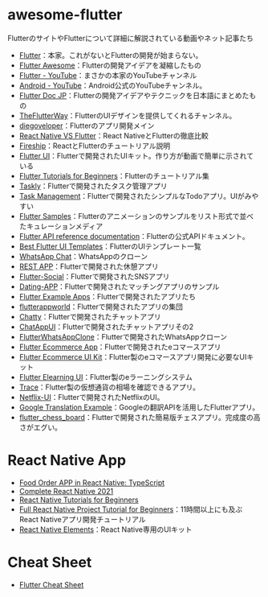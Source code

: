 # awesome-flutter

FlutterのサイトやFlutterについて詳細に解説されている動画やネット記事たち

* [Flutter](https://flutter.dev/)：本家。これがないとFlutterの開発が始まらない。
* [Flutter Awesome](https://flutterawesome.com/)：Flutterの開発アイデアを凝縮したもの
* [Flutter - YouTube](https://www.youtube.com/c/flutterdev)：まさかの本家のYouTubeチャンネル
* [Android - YouTube](https://www.youtube.com/channel/UC9M7-jzdU8CVrQo1JwmIdWA)：Android公式のYouTubeチャンネル。
* [Flutter Doc JP](https://flutter.ctrnost.com/)：Flutterの開発アイデアやテクニックを日本語にまとめたもの
* [TheFlutterWay](https://www.youtube.com/c/TheFlutterWay)：FlutterのUIデザインを提供してくれるチャンネル。
* [diegoveloper](https://www.youtube.com/c/diegoveloper/featured)：Flutterのアプリ開発メイン
* [React Native VS Flutter](https://www.youtube.com/watch?v=X8ipUgXH6jw&t=6s&pp=ugMICgJqYRABGAE%3D)：React NativeとFlutterの徹底比較
* [Fireship](https://www.youtube.com/c/Fireship)：ReactとFlutterのチュートリアル説明
* [Flutter UI](https://www.youtube.com/playlist?list=PLgGjX33Qsw-FIWxoI2IJf7zsHyxzuFfK5)：Flutterで開発されたUIキット。作り方が動画で簡単に示されている
* [Flutter Tutorials for Beginners](https://www.youtube.com/watch?v=GQJovou6zuE&list=PL3nPgdhXQtHfC53Kl7oWsoq7TSX3e64Y1)：Flutterのチュートリアル集
* [Taskly](https://github.com/JobinBiju/Taskly)：Flutterで開発されたタスク管理アプリ
* [Task Management](https://github.com/iahmadamin/task_management)：Flutterで開発されたシンプルなTodoアプリ。UIがみやすい
* [Flutter Samples](https://flutter.github.io/samples/#)：Flutterのアニメーションのサンプルをリスト形式で並べたキュレーションメディア
* [Flutter API reference documentation](https://api.flutter.dev/index.html)：Flutterの公式APIドキュメント。
* [Best Flutter UI Templates](https://github.com/mitesh77/Best-Flutter-UI-Templates)：FlutterのUIテンプレート一覧
* [WhatsApp Chat](https://github.com/VB10/WhatsApp-Chat)：WhatsAppのクローン
* [REST APP](https://github.com/theindianappguy/rest_app)：Flutterで開発された休憩アプリ
* [Flutter-Social](https://github.com/emrade/flutter-social)：Flutterで開発されたSNSアプリ
* [Dating-APP](https://github.com/ngocaiyeu/dating-app-client)：Flutterで開発されたマッチングアプリのサンプル
* [Flutter Example Apps](https://github.com/iampawan/FlutterExampleApps)：Flutterで開発されたアプリたち
* [flutterappworld](https://flutterappworld.com/)：Flutterで開発されたアプリの集団
* [Chatty](https://github.com/lazlanrafar/Chatty)：Flutterで開発されたチャットアプリ
* [ChatAppUI](https://github.com/codewithguru/ChatAppUI)：Flutterで開発されたチャットアプリその2
* [FlutterWhatsAppClone](https://github.com/iampawan/FlutterWhatsAppClone)：Flutterで開発されたWhatsAppクローン
* [Flutter Ecommerce App](https://github.com/TheAlphamerc/flutter_ecommerce_app)：Flutterで開発されたeコマースアプリ
* [Flutter Ecommerce UI Kit](https://github.com/Furqankhanzada/flutter_eCommerce_ui_kit)：Flutter製のeコマースアプリ開発に必要なUIキット
* [Flutter Elearning UI](https://github.com/Hash-Studios/e-learning-app)：Flutter製のeラーニングシステム
* [Trace](https://github.com/trentpiercy/trace)：Flutter製の仮想通貨の相場を確認できるアプリ。
* [Netflix-UI](https://github.com/mukulml96/Netflix-UI)：Flutterで開発されたNetflixのUI。
* [Google Translation Example](https://github.com/JohannesMilke/google_translation_example)：Googleの翻訳APIを活用したFlutterアプリ。
* [flutter_chess_board](https://github.com/deven98/flutter_chess_board)：Flutterで開発された簡易版チェスアプリ。完成度の高さがエグい。

# React Native App

* [Food Order APP in React Native: TypeScript](https://www.youtube.com/watch?v=ClW3_QK4kt0&list=PLaLqLOj2bk9adCWmbY-h2CG6m0-WQ2W1k)
* [Complete React Native 2021](https://www.youtube.com/watch?v=ANdSdIlgsEw&t=11s&pp=ugMICgJqYRABGAE%3D)
* [React Native Tutorials for Beginners](https://www.youtube.com/watch?v=ur6I5m2nTvk&list=PL4cUxeGkcC9ixPU-QkScoRBVxtPPzVjrQ)
* [Full React Native Project Tutorial for Beginners](https://www.youtube.com/watch?v=7cBGU1zjCxU)：11時間以上にも及ぶReact Nativeアプリ開発チュートリアル
* [React Native Elements](https://github.com/react-native-elements/react-native-elements)：React Native専用のUIキット

# Cheat Sheet

* [Flutter Cheat Sheet](https://github.com/Temidtech/Flutter-Cheat-Sheet)
